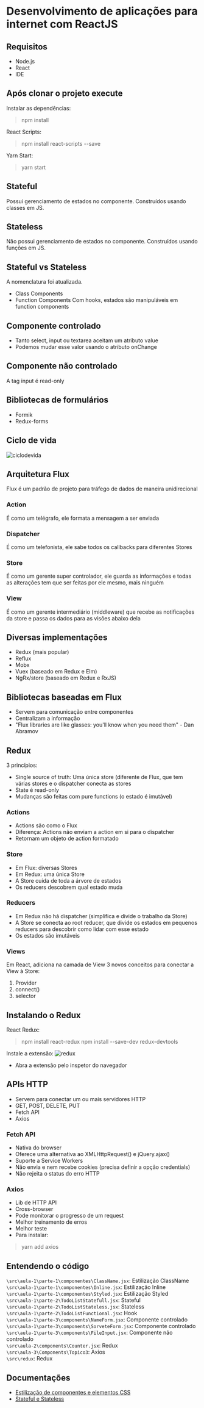 # Desenvolvimento de aplicações para internet com ReactJS
## Requisitos
- Node.js 
- React
- IDE

## Após clonar o projeto execute
Instalar as dependências:
>npm install

React Scripts:
>npm install react-scripts --save

Yarn Start:
>yarn start

## Stateful
Possui gerenciamento de estados no componente. Construídos usando classes em JS.

## Stateless 
Não possui gerenciamento de estados no componente. Construídos usando funções em JS.

## Stateful vs Stateless 
A nomenclatura foi atualizada.
- Class Components
- Function Components
Com hooks, estados são manipuláveis em function components

## Componente controlado
- Tanto select, input ou textarea aceitam um atributo value
- Podemos mudar esse valor usando o atributo onChange

## Componente não controlado
A tag input é read-only

## Bibliotecas de formulários
- Formik
- Redux-forms

## Ciclo de vida
![ciclodevida](https://user-images.githubusercontent.com/72028645/134172165-a434f09c-282c-4b5b-b3d6-052680a6f05f.png)

## Arquitetura Flux
Flux é um padrão de projeto para tráfego de dados de maneira unidirecional

### Action
É como um telégrafo, ele formata a mensagem a ser enviada

### Dispatcher 
É como um telefonista, ele sabe todos os callbacks para diferentes Stores

### Store
É como um gerente super controlador, ele guarda as informações e todas as alterações tem que ser feitas por ele mesmo, mais ninguém

### View
É como um gerente intermediário (middleware) que recebe as notificações da store e passa os dados para as visões abaixo dela

## Diversas implementações
- Redux (mais popular)
- Reflux
- Mobx
- Vuex (baseado em Redux e Elm)
- NgRx/store (baseado em Redux e RxJS)

## Bibliotecas baseadas em Flux
- Servem para comunicação entre componentes
- Centralizam a informação
- "Flux libraries are like glasses: you'll know when you need them" - Dan Abramov

## Redux
3 princípios:
- Single source of truth: Uma única store (diferente de Flux, que tem várias stores e o dispatcher conecta as stores
- State é read-only
- Mudanças são feitas com pure functions (o estado é imutável)

### Actions
- Actions são como o Flux
- Diferença: Actions não enviam a action em si para o dispatcher
- Retornam um objeto de action formatado

### Store
- Em Flux: diversas Stores
- Em Redux: uma única Store
- A Store cuida de toda a árvore de estados
- Os reducers descobrem qual estado muda

### Reducers
- Em Redux não há dispatcher (simplifica e divide o trabalho da Store)
- A Store se conecta ao root reducer, que divide os estados em pequenos reducers para descobrir como lidar com esse estado
- Os estados são imutáveis

### Views
Em React, adiciona na camada de View 3 novos conceitos para conectar a View à Store:
1. Provider
2. connect()
3. selector

## Instalando o Redux
React Redux:
>npm install react-redux
>npm install --save-dev redux-devtools

Instale a extensão:
![redux](https://user-images.githubusercontent.com/72028645/134182530-f3f88b98-5755-4c8f-aa83-0db3f28ec9b4.png)

- Abra a extensão pelo inspetor do navegador

## APIs HTTP
- Servem para conectar um ou mais servidores HTTP
- GET, POST, DELETE, PUT
- Fetch API
- Axios

### Fetch API
- Nativa do browser
- Oferece uma alternativa ao XMLHttpRequest() e jQuery.ajax()
- Suporte a Service Workers
- Não envia e nem recebe cookies (precisa definir a opção credentials)
- Não rejeita o status do erro HTTP

### Axios
- Lib de HTTP API
- Cross-browser
- Pode monitorar o progresso de um request
- Melhor treinamento de erros
- Melhor teste
- Para instalar:
>yarn add axios

## Entendendo o código
`\src\aula-1\parte-1\componentes\ClassName.jsx`: Estilização ClassName <br>
`\src\aula-1\parte-1\componentes\Inline.jsx`: Estilização Inline <br>
`\src\aula-1\parte-1\componentes\Styled.jsx`: Estilização Styled <br>
`\src\aula-1\parte-2\TodoListStatefull.jsx`: Stateful <br>
`\src\aula-1\parte-2\TodoListStateless.jsx`: Stateless <br>
`\src\aula-1\parte-2\TodoListFunctional.jsx`: Hook <br>
`\src\aula-1\parte-3\components\NameForm.jsx`: Componente controlado <br>
`\src\aula-1\parte-3\components\SorveteForm.jsx`: Componente controlado <br>
`\src\aula-1\parte-3\components\FileInput.jsx`: Componente não controlado <br>
`\src\aula-2\components\Counter.jsx`: Redux <br>
`\src\aula-3\Components\Topico3`: Axios <br> 
`\src\redux`: Redux <br>

## Documentações
- [Estilização de componentes e elementos CSS](https://www.w3schools.com/react/react_css.asp)
- [Stateful e Stateless](https://programmingwithmosh.com/javascript/stateful-stateless-components-react/)
